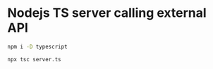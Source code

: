 # Nodejs TS server calling external API

```bash
npm i -D typescript
```

```bash
npx tsc server.ts
```



